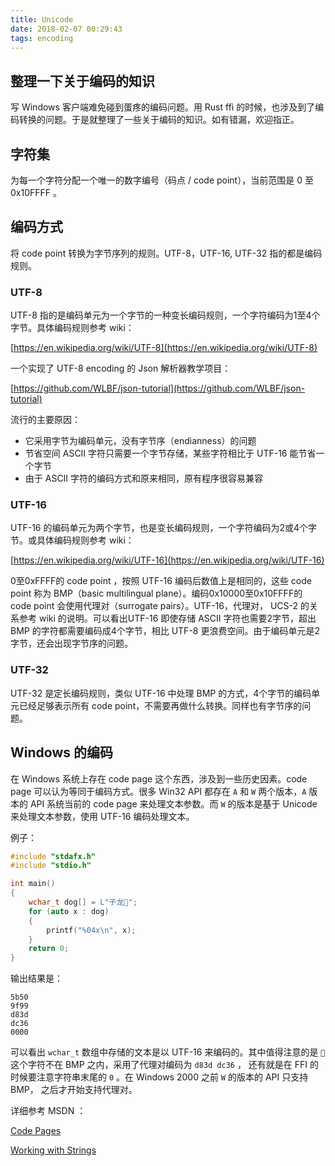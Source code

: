 ```yaml
---
title: Unicode
date: 2018-02-07 00:29:43
tags: encoding
---
```

## 整理一下关于编码的知识

写 Windows 客户端难免碰到蛋疼的编码问题。用 Rust ffi 的时候，也涉及到了编码转换的问题。于是就整理了一些关于编码的知识。如有错漏，欢迎指正。

## 字符集

为每一个字符分配一个唯一的数字编号（码点 / code point），当前范围是 0 至 0x10FFFF 。

## 编码方式

将 code point 转换为字节序列的规则。UTF-8，UTF-16, UTF-32 指的都是编码规则。

### UTF-8

UTF-8 指的是编码单元为一个字节的一种变长编码规则，一个字符编码为1至4个字节。具体编码规则参考 wiki：

[https://en.wikipedia.org/wiki/UTF-8](https://en.wikipedia.org/wiki/UTF-8)

一个实现了 UTF-8 encoding 的 Json 解析器教学项目：

[https://github.com/WLBF/json-tutorial](https://github.com/WLBF/json-tutorial)

流行的主要原因：

* 它采用字节为编码单元，没有字节序（endianness）的问题
* 节省空间 ASCII 字符只需要一个字节存储，某些字符相比于 UTF-16 能节省一个字节
* 由于 ASCII 字符的编码方式和原来相同，原有程序很容易兼容

### UTF-16

UTF-16 的编码单元为两个字节，也是变长编码规则，一个字符编码为2或4个字节。或具体编码规则参考 wiki：

[https://en.wikipedia.org/wiki/UTF-16](https://en.wikipedia.org/wiki/UTF-16)

0至0xFFFF的 code point ，按照 UTF-16 编码后数值上是相同的，这些 code point 称为 BMP（basic multilingual plane）。编码0x10000至0x10FFFF的 code point 会使用代理对（surrogate pairs）。UTF-16，代理对， UCS-2 的关系参考 wiki 的说明。可以看出UTF-16 即使存储 ASCII 字符也需要2字节，超出 BMP 的字符都需要编码成4个字节，相比 UTF-8 更浪费空间。由于编码单元是2字节，还会出现字节序的问题。

### UTF-32

UTF-32 是定长编码规则，类似 UTF-16 中处理 BMP 的方式，4个字节的编码单元已经足够表示所有 code point，不需要再做什么转换。同样也有字节序的问题。

## Windows 的编码

在 Windows 系统上存在 code page 这个东西，涉及到一些历史因素。code page 可以认为等同于编码方式。很多 Win32 API 都存在 `A` 和 `W` 两个版本，`A` 版本的 API 系统当前的 code page 来处理文本参数。而 `W` 的版本是基于 Unicode 来处理文本参数，使用 UTF-16 编码处理文本。

例子：

```cpp
#include "stdafx.h"
#include "stdio.h"

int main()
{
    wchar_t dog[] = L"子龙🐶";
    for (auto x : dog)
    {
        printf("%04x\n", x);
    }
    return 0;
}
```

输出结果是：

```text
5b50
9f99
d83d
dc36
0000
```

可以看出 `wchar_t` 数组中存储的文本是以 UTF-16 来编码的。其中值得注意的是 `🐶` 这个字符不在 BMP 之内，采用了代理对编码为 `d83d dc36` ， 还有就是在 FFI 的时候要注意字符串末尾的 `0` 。在 Windows 2000 之前 `W` 的版本的 API 只支持 BMP， 之后才开始支持代理对。

详细参考 MSDN ：

[Code Pages](https://msdn.microsoft.com/en-us/library/windows/desktop/dd317752.aspx)

[Working with Strings](https://msdn.microsoft.com/en-us/library/ff381407.aspx)
